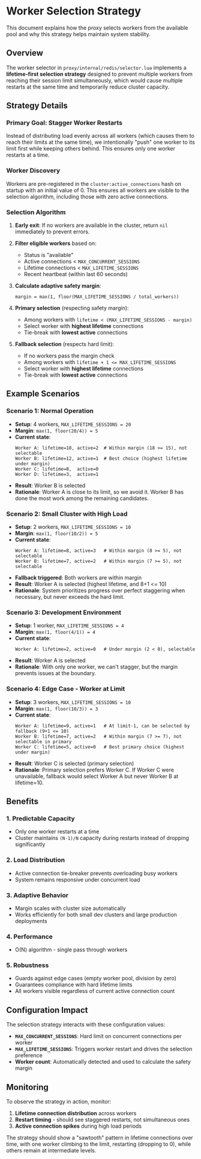 # Worker Selection Strategy

This document explains how the proxy selects workers from the available pool and why this strategy helps maintain system stability.

## Overview

The worker selector in `proxy/internal/redis/selector.lua` implements a **lifetime-first selection strategy** designed to prevent multiple workers from reaching their session limit simultaneously, which would cause multiple restarts at the same time and temporarily reduce cluster capacity.

## Strategy Details

### Primary Goal: Stagger Worker Restarts

Instead of distributing load evenly across all workers (which causes them to reach their limits at the same time), we intentionally "push" one worker to its limit first while keeping others behind. This ensures only one worker restarts at a time.

### Worker Discovery

Workers are pre-registered in the `cluster:active_connections` hash on startup with an initial value of 0. This ensures all workers are visible to the selection algorithm, including those with zero active connections.

### Selection Algorithm

1. **Early exit**: If no workers are available in the cluster, return `nil` immediately to prevent errors.

2. **Filter eligible workers** based on:
   - Status is "available"
   - Active connections < `MAX_CONCURRENT_SESSIONS`
   - Lifetime connections < `MAX_LIFETIME_SESSIONS`
   - Recent heartbeat (within last 60 seconds)

3. **Calculate adaptive safety margin**:
   ```
   margin = max(1, floor(MAX_LIFETIME_SESSIONS / total_workers))
   ```

4. **Primary selection** (respecting safety margin):
   - Among workers with `lifetime < (MAX_LIFETIME_SESSIONS - margin)`
   - Select worker with **highest lifetime** connections
   - Tie-break with **lowest active** connections

5. **Fallback selection** (respects hard limit):
   - If no workers pass the margin check
   - Among workers with `lifetime + 1 <= MAX_LIFETIME_SESSIONS`
   - Select worker with **highest lifetime** connections
   - Tie-break with **lowest active** connections

## Example Scenarios

### Scenario 1: Normal Operation
- **Setup**: 4 workers, `MAX_LIFETIME_SESSIONS = 20`
- **Margin**: `max(1, floor(20/4)) = 5`
- **Current state**:
  ```
  Worker A: lifetime=18, active=2  # Within margin (18 >= 15), not selectable
  Worker B: lifetime=12, active=1  # Best choice (highest lifetime under margin)
  Worker C: lifetime=8,  active=0
  Worker D: lifetime=3,  active=1
  ```
- **Result**: Worker B is selected
- **Rationale**: Worker A is close to its limit, so we avoid it. Worker B has done the most work among the remaining candidates.

### Scenario 2: Small Cluster with High Load
- **Setup**: 2 workers, `MAX_LIFETIME_SESSIONS = 10`
- **Margin**: `max(1, floor(10/2)) = 5`
- **Current state**:
  ```
  Worker A: lifetime=8, active=3   # Within margin (8 >= 5), not selectable
  Worker B: lifetime=7, active=2   # Within margin (7 >= 5), not selectable
  ```
- **Fallback triggered**: Both workers are within margin
- **Result**: Worker A is selected (highest lifetime, and 8+1 <= 10)
- **Rationale**: System prioritizes progress over perfect staggering when necessary, but never exceeds the hard limit.

### Scenario 3: Development Environment
- **Setup**: 1 worker, `MAX_LIFETIME_SESSIONS = 4`
- **Margin**: `max(1, floor(4/1)) = 4`
- **Current state**:
  ```
  Worker A: lifetime=2, active=0   # Under margin (2 < 0), selectable
  ```
- **Result**: Worker A is selected
- **Rationale**: With only one worker, we can't stagger, but the margin prevents issues at the boundary.

### Scenario 4: Edge Case - Worker at Limit
- **Setup**: 3 workers, `MAX_LIFETIME_SESSIONS = 10`
- **Margin**: `max(1, floor(10/3)) = 3`
- **Current state**:
  ```
  Worker A: lifetime=9, active=1   # At limit-1, can be selected by fallback (9+1 <= 10)
  Worker B: lifetime=7, active=2   # Within margin (7 >= 7), not selectable in primary
  Worker C: lifetime=5, active=0   # Best primary choice (highest under margin)
  ```
- **Result**: Worker C is selected (primary selection)
- **Rationale**: Primary selection prefers Worker C. If Worker C were unavailable, fallback would select Worker A but never Worker B at lifetime=10.

## Benefits

### 1. **Predictable Capacity**
- Only one worker restarts at a time
- Cluster maintains `(N-1)/N` capacity during restarts instead of dropping significantly

### 2. **Load Distribution**
- Active connection tie-breaker prevents overloading busy workers
- System remains responsive under concurrent load

### 3. **Adaptive Behavior**
- Margin scales with cluster size automatically
- Works efficiently for both small dev clusters and large production deployments

### 4. **Performance**
- O(N) algorithm - single pass through workers

### 5. **Robustness**
- Guards against edge cases (empty worker pool, division by zero)
- Guarantees compliance with hard lifetime limits
- All workers visible regardless of current active connection count

## Configuration Impact

The selection strategy interacts with these configuration values:

- **`MAX_CONCURRENT_SESSIONS`**: Hard limit on concurrent connections per worker
- **`MAX_LIFETIME_SESSIONS`**: Triggers worker restart and drives the selection preference
- **Worker count**: Automatically detected and used to calculate the safety margin

## Monitoring

To observe the strategy in action, monitor:

1. **Lifetime connection distribution** across workers
2. **Restart timing** - should see staggered restarts, not simultaneous ones
3. **Active connection spikes** during high load periods

The strategy should show a "sawtooth" pattern in lifetime connections over time, with one worker climbing to the limit, restarting (dropping to 0), while others remain at intermediate levels. 